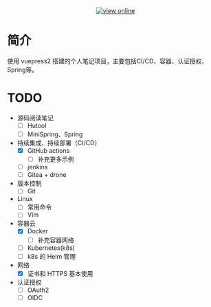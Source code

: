 <div align="center">
  <a href="https://xiaoso456.github.io/notes/">
    <img alt="view online" src="https://img.shields.io/badge/xiaoso%E7%9F%A5%E8%AF%86%E5%BA%93-%E5%9C%A8%E7%BA%BF%E9%98%85%E8%AF%BB-brightgreen"/>
  </a>
</div>

# 简介

使用 vuepress2 搭建的个人笔记项目，主要包括CI/CD、容器、认证授权、Spring等。

# TODO
+ 源码阅读笔记
  - [ ] Hutool
  - [ ] MiniSpring、Spring
+ 持续集成、持续部署（CI/CD）
  - [x] GitHub actions
    - [ ] 补充更多示例
  - [ ] jenkins
  - [ ] Gitea + drone
+ 版本控制
  - [ ] Git
+ Linux
  - [ ] 常用命令
  - [ ] Vim
+ 容器云
  - [x] Docker
    - [ ] 补充容器网络
  - [ ] Kubernetes(k8s)
  - [ ] k8s 的 Helm 管理
+ 网络
  - [x] 证书和 HTTPS 基本使用
+ 认证授权
  - [ ] OAuth2
  - [ ] OIDC